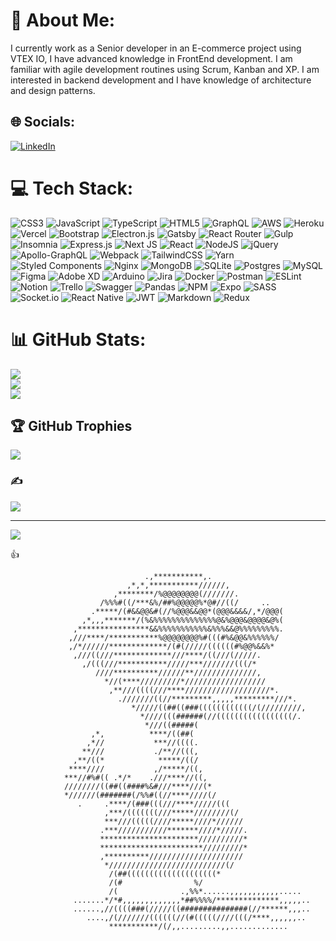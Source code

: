 # 👀 About Me:
I currently work as a Senior developer in an E-commerce project using VTEX IO, I have advanced knowledge in FrontEnd development. I am familiar with agile development routines using Scrum, Kanban and XP. I am interested in backend development and I have knowledge of architecture and design patterns.


## 🌐 Socials:
[![LinkedIn](https://img.shields.io/badge/LinkedIn-%230077B5.svg?logo=linkedin&logoColor=white)](https://linkedin.com/in/enzospagnolli) 

# 💻 Tech Stack:
![CSS3](https://img.shields.io/badge/css3-%231572B6.svg?style=for-the-badge&logo=css3&logoColor=white) ![JavaScript](https://img.shields.io/badge/javascript-%23323330.svg?style=for-the-badge&logo=javascript&logoColor=%23F7DF1E) ![TypeScript](https://img.shields.io/badge/typescript-%23007ACC.svg?style=for-the-badge&logo=typescript&logoColor=white) ![HTML5](https://img.shields.io/badge/html5-%23E34F26.svg?style=for-the-badge&logo=html5&logoColor=white) ![GraphQL](https://img.shields.io/badge/-GraphQL-E10098?style=for-the-badge&logo=graphql&logoColor=white) ![AWS](https://img.shields.io/badge/AWS-%23FF9900.svg?style=for-the-badge&logo=amazon-aws&logoColor=white) ![Heroku](https://img.shields.io/badge/heroku-%23430098.svg?style=for-the-badge&logo=heroku&logoColor=white) ![Vercel](https://img.shields.io/badge/vercel-%23000000.svg?style=for-the-badge&logo=vercel&logoColor=white) ![Bootstrap](https://img.shields.io/badge/bootstrap-%23563D7C.svg?style=for-the-badge&logo=bootstrap&logoColor=white) ![Electron.js](https://img.shields.io/badge/Electron-191970?style=for-the-badge&logo=Electron&logoColor=white) ![Gatsby](https://img.shields.io/badge/Gatsby-%23663399.svg?style=for-the-badge&logo=gatsby&logoColor=white) ![React Router](https://img.shields.io/badge/React_Router-CA4245?style=for-the-badge&logo=react-router&logoColor=white) ![Gulp](https://img.shields.io/badge/GULP-%23CF4647.svg?style=for-the-badge&logo=gulp&logoColor=white) ![Insomnia](https://img.shields.io/badge/Insomnia-black?style=for-the-badge&logo=insomnia&logoColor=5849BE) ![Express.js](https://img.shields.io/badge/express.js-%23404d59.svg?style=for-the-badge&logo=express&logoColor=%2361DAFB) ![Next JS](https://img.shields.io/badge/Next-black?style=for-the-badge&logo=next.js&logoColor=white) ![React](https://img.shields.io/badge/react-%2320232a.svg?style=for-the-badge&logo=react&logoColor=%2361DAFB) ![NodeJS](https://img.shields.io/badge/node.js-6DA55F?style=for-the-badge&logo=node.js&logoColor=white) ![jQuery](https://img.shields.io/badge/jquery-%230769AD.svg?style=for-the-badge&logo=jquery&logoColor=white) ![Apollo-GraphQL](https://img.shields.io/badge/-ApolloGraphQL-311C87?style=for-the-badge&logo=apollo-graphql) ![Webpack](https://img.shields.io/badge/webpack-%238DD6F9.svg?style=for-the-badge&logo=webpack&logoColor=black) ![TailwindCSS](https://img.shields.io/badge/tailwindcss-%2338B2AC.svg?style=for-the-badge&logo=tailwind-css&logoColor=white) ![Yarn](https://img.shields.io/badge/yarn-%232C8EBB.svg?style=for-the-badge&logo=yarn&logoColor=white) ![Styled Components](https://img.shields.io/badge/styled--components-DB7093?style=for-the-badge&logo=styled-components&logoColor=white) ![Nginx](https://img.shields.io/badge/nginx-%23009639.svg?style=for-the-badge&logo=nginx&logoColor=white) ![MongoDB](https://img.shields.io/badge/MongoDB-%234ea94b.svg?style=for-the-badge&logo=mongodb&logoColor=white) ![SQLite](https://img.shields.io/badge/sqlite-%2307405e.svg?style=for-the-badge&logo=sqlite&logoColor=white) ![Postgres](https://img.shields.io/badge/postgres-%23316192.svg?style=for-the-badge&logo=postgresql&logoColor=white) ![MySQL](https://img.shields.io/badge/mysql-%2300f.svg?style=for-the-badge&logo=mysql&logoColor=white) 	![Figma](https://img.shields.io/badge/figma-%23F24E1E.svg?style=for-the-badge&logo=figma&logoColor=white) ![Adobe XD](https://img.shields.io/badge/Adobe%20XD-470137?style=for-the-badge&logo=Adobe%20XD&logoColor=#FF61F6) ![Arduino](https://img.shields.io/badge/-Arduino-00979D?style=for-the-badge&logo=Arduino&logoColor=white) ![Jira](https://img.shields.io/badge/jira-%230A0FFF.svg?style=for-the-badge&logo=jira&logoColor=white) ![Docker](https://img.shields.io/badge/docker-%230db7ed.svg?style=for-the-badge&logo=docker&logoColor=white) ![Postman](https://img.shields.io/badge/Postman-FF6C37?style=for-the-badge&logo=postman&logoColor=white) ![ESLint](https://img.shields.io/badge/ESLint-4B3263?style=for-the-badge&logo=eslint&logoColor=white) ![Notion](https://img.shields.io/badge/Notion-%23000000.svg?style=for-the-badge&logo=notion&logoColor=white) ![Trello](https://img.shields.io/badge/Trello-%23026AA7.svg?style=for-the-badge&logo=Trello&logoColor=white) ![Swagger](https://img.shields.io/badge/-Swagger-%23Clojure?style=for-the-badge&logo=swagger&logoColor=white) ![Pandas](https://img.shields.io/badge/pandas-%23150458.svg?style=for-the-badge&logo=pandas&logoColor=white) ![NPM](https://img.shields.io/badge/NPM-%23000000.svg?style=for-the-badge&logo=npm&logoColor=white) ![Expo](https://img.shields.io/badge/expo-1C1E24?style=for-the-badge&logo=expo&logoColor=#D04A37) ![SASS](https://img.shields.io/badge/SASS-hotpink.svg?style=for-the-badge&logo=SASS&logoColor=white) ![Socket.io](https://img.shields.io/badge/Socket.io-black?style=for-the-badge&logo=socket.io&badgeColor=010101) ![React Native](https://img.shields.io/badge/react_native-%2320232a.svg?style=for-the-badge&logo=react&logoColor=%2361DAFB) ![JWT](https://img.shields.io/badge/JWT-black?style=for-the-badge&logo=JSON%20web%20tokens) ![Markdown](https://img.shields.io/badge/markdown-%23000000.svg?style=for-the-badge&logo=markdown&logoColor=white) ![Redux](https://img.shields.io/badge/redux-%23593d88.svg?style=for-the-badge&logo=redux&logoColor=white)
# 📊 GitHub Stats:
![](https://github-readme-stats.vercel.app/api?username=Enzo3322&theme=dracula&hide_border=true&include_all_commits=true&count_private=true)<br/>
![](https://github-readme-streak-stats.herokuapp.com/?user=Enzo3322&theme=dracula&hide_border=true)<br/>
![](https://github-readme-stats.vercel.app/api/top-langs/?username=Enzo3322&theme=dracula&hide_border=true&include_all_commits=true&count_private=true&layout=compact)

## 🏆 GitHub Trophies
![](https://github-profile-trophy.vercel.app/?username=Enzo3322&theme=radical&no-frame=true&no-bg=false&margin-w=4)

### ✍️
![](https://quotes-github-readme.vercel.app/api?type=horizontal&theme=radical)

---
[![](https://visitcount.itsvg.in/api?id=Enzo3322&icon=0&color=0)](https://visitcount.itsvg.in)

<!-- Proudly created with GPRM ( https://gprm.itsvg.in ) -->

:thumbsup:


                                                                                
                                  .,***********,.                               
                              ,*,*,***********//////,                           
                           ,********/%@@@@@@@@(///////.                         
                        /%%%#((/***&%/##%@@@@@%*@#//((/     ..                  
                      .*****/(#&&@@&#(//%@@@&&@@*(@@@&&&&/,*/@@@(               
                    ,*,,,*******/(%&%%%%%%%%%%%%%%@&%@@@&@@@@&@%(               
                  ,****************&&%%%%%%%%%%%&%%%&&@%%%%%%%%%.               
                 ,///****/***********%@@@@@@@@%#(((#%&@@&%%%%%%/                
                 ,/*//////*************/(#(/////((((((#%@@%&&%*                 
                  ,///((///*************///****/((///(/////.                    
                    ,/(((///***********/////***///////(((/*                     
                       ////**********//////**//////////////,                    
                         *//(****/////////*//////////////////                   
                          ,**///((((///****///////////////////*.                
                            .///////((//*********,,,,,*********///*.            
                               */////((##((###((((((((((((/(/////////,          
                                 *////(((######(//(((((((((((((((((/.           
                                  *///((#####(                                  
                      ,*,          ****/((##(                                   
                     ,*//           ***//((((.                                  
                    **///           ./**//(((,                                  
                  ,**/((*            *****/((/                                  
                 ****////           ,/*****/((,                                 
                ***//#%#(( .*/*    .///****//((,                                
                ////////((##((####%&#///****///(*                               
                *//////(#######(/%%#((//****////(/                              
                   .     .****/(###(((///****/////(((                           
                         ,***/(((((((///*****////////(/                         
                         ***///(((((////*****////*//////                        
                        .***///////////*******////*/////.                       
                        **********************//////////*                       
                        ***********************/////////*                       
                        ,**********/////////////////////                        
                         *//////////////////////////(/                          
                          /(##((((((((((((((((((((*                             
                          /(#                %/                                 
                          /(              .,%%*......,,,,,,,,,,,.....           
                  .......*/*#,,,,,,,,,,,,,*##%%%%/**************,,,,,..         
                  ......,//((((###(/////((###############(//******,,,..         
                     ....,/(///////((((((//(#(((((////(((/****,,,,,,..          
                          ***********/(/,,.........,,.............              
                                                                           
                                                 
